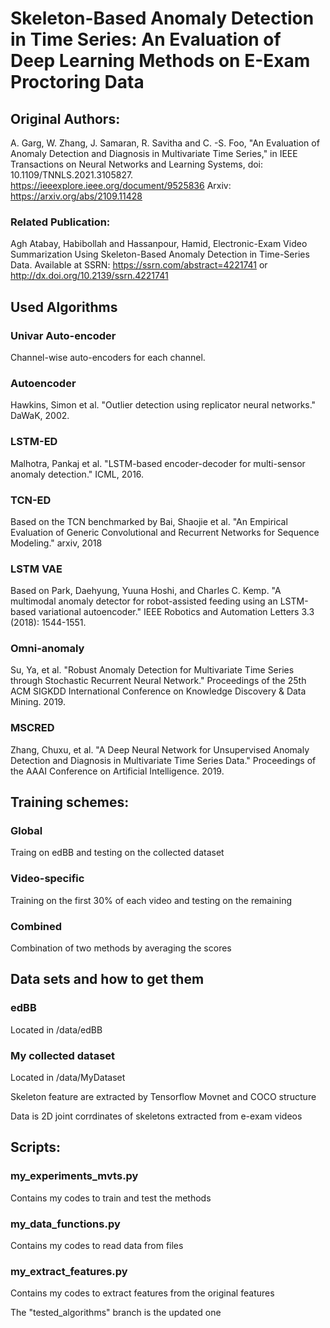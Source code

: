 
# Skeleton-Based Anomaly Detection in Time Series: An Evaluation of Deep Learning Methods on E-Exam Proctoring Data

## Original Authors:
A. Garg, W. Zhang, J. Samaran, R. Savitha and C. -S. Foo, "An Evaluation of Anomaly Detection and Diagnosis in Multivariate Time Series," in IEEE Transactions on Neural Networks and Learning Systems, doi: 10.1109/TNNLS.2021.3105827.
https://ieeexplore.ieee.org/document/9525836 Arxiv: https://arxiv.org/abs/2109.11428

### Related Publication:
Agh Atabay, Habibollah and Hassanpour, Hamid, Electronic-Exam Video Summarization Using Skeleton-Based Anomaly Detection in Time-Series Data. Available at SSRN: https://ssrn.com/abstract=4221741 or http://dx.doi.org/10.2139/ssrn.4221741


## Used Algorithms

### Univar Auto-encoder
Channel-wise auto-encoders for each channel. 

### Autoencoder
Hawkins, Simon et al. "Outlier detection using replicator neural networks." DaWaK, 2002.

### LSTM-ED
Malhotra, Pankaj et al. "LSTM-based encoder-decoder for multi-sensor anomaly detection." ICML, 2016.

### TCN-ED
Based on the TCN benchmarked by Bai, Shaojie et al. "An Empirical Evaluation of Generic Convolutional and Recurrent Networks for Sequence Modeling." arxiv, 2018

### LSTM VAE
Based on Park, Daehyung, Yuuna Hoshi, and Charles C. Kemp. "A multimodal anomaly detector for robot-assisted feeding using an LSTM-based variational autoencoder." IEEE Robotics and Automation Letters 3.3 (2018): 1544-1551.

### Omni-anomaly
Su, Ya, et al. "Robust Anomaly Detection for Multivariate Time Series through Stochastic Recurrent Neural Network." Proceedings of the 25th ACM SIGKDD International Conference on Knowledge Discovery & Data Mining. 2019.

### MSCRED
Zhang, Chuxu, et al. "A Deep Neural Network for Unsupervised Anomaly Detection and Diagnosis in Multivariate Time Series Data." Proceedings of the AAAI Conference on Artificial Intelligence. 2019.

## Training schemes:
### Global
Traing on edBB and testing on the collected dataset
### Video-specific
Training on the first 30% of each video and testing on the remaining
### Combined
Combination of two methods by averaging the scores
## Data sets and how to get them

### edBB
Located in /data/edBB
### My collected dataset
Located in /data/MyDataset

Skeleton feature are extracted by Tensorflow Movnet and COCO structure

Data is 2D joint corrdinates of skeletons extracted from e-exam videos

## Scripts:
### my_experiments_mvts.py
Contains my codes to train and test the methods
### my_data_functions.py
Contains my codes to read data from files
### my_extract_features.py
Contains my codes to extract features from the original features

The "tested_algorithms" branch is the updated one


